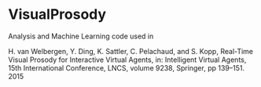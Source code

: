 # VisualProsody

Analysis and Machine Learning code used in 

H. van Welbergen, Y. Ding, K. Sattler, C. Pelachaud, and S. Kopp, Real-Time Visual Prosody for Interactive Virtual Agents, in: Intelligent Virtual Agents, 15th International Conference, LNCS, volume 9238, Springer, pp 139–151. 2015
